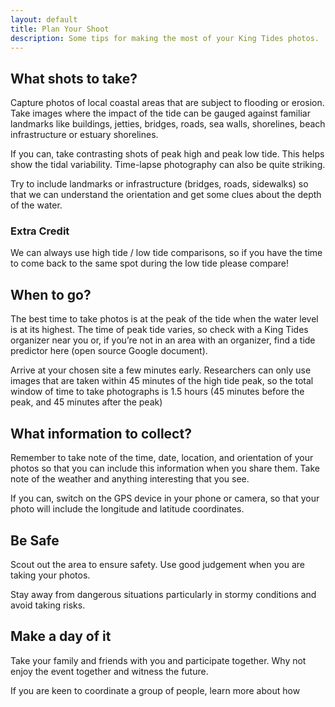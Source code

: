 ```yaml
---
layout: default
title: Plan Your Shoot
description: Some tips for making the most of your King Tides photos.
---
```


## What shots to take?

Capture photos of local coastal areas that are subject to flooding or erosion. Take images where the impact of the tide can be gauged against familiar landmarks like buildings, jetties, bridges, roads, sea walls, shorelines, beach infrastructure or estuary shorelines.

If you can, take contrasting shots of peak high and peak low tide.  This helps show the tidal variability.  Time-lapse photography can also be quite striking.

Try to include landmarks or infrastructure (bridges, roads, sidewalks) so that we can understand the orientation and get some clues about the depth of the water.

### Extra Credit

We can always use high tide / low tide comparisons, so if you have the time to come back to the same spot during the low tide please compare!

## When to go?

The best time to take photos is at the peak of the tide when the water level is at its highest. The time of peak tide varies, so check with a King Tides organizer near you or, if you’re not in an area with an organizer, find a tide predictor here (open source Google document).

Arrive at your chosen site a few minutes early.  Researchers can only use images that are taken within 45 minutes of the high tide peak, so the total window of time to take photographs is 1.5 hours (45 minutes before the peak, and 45 minutes after the peak)

## What information to collect?

Remember to take note of the time, date, location, and orientation of your photos so that you can include this information when you share them. Take note of  the weather and anything interesting that you see.

If you can, switch on the GPS device in your phone or camera, so that your photo will include the longitude and latitude coordinates.

## Be Safe

Scout out the area to ensure safety. Use good judgement when you are taking your photos. 

Stay away from dangerous situations particularly in stormy conditions and avoid taking risks.

## Make a day of it

Take your family and friends with you and participate together. Why not enjoy the event together and witness the future. 

If you are keen to coordinate a group of people, learn more about how
